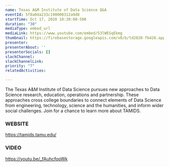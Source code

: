 ```yaml
---
name: Texas A&M Institute of Data Science Q&A
eventId: 5f8a0da233c190000312a9d8
startTime: Oct 17, 2020 10:30:00-500
duration: "30"
mediaType: embed_url
mediaLink: https://www.youtube.com/embed/53lWESqEkmg
thumbnail: https://firebasestorage.googleapis.com/v0/b/td2020-fb428.appspot.com/o/Frame%204.png?alt=media&token=0bf47564-22a1-44ca-9878-fe9a2796c0b9
presenter: 
presenterAbout: ''
presenterSocials: []
slackChannel: 
slackChannelLink: 
priority: "7"
relatedActivities: 

---
```

The Texas A&M Institute of Data Science pursues new approaches to Data Science research, education, operations and partnership. These approaches cross college boundaries to connect elements of Data Science from engineering, technology, science and the humanities, and inform wider social challenges. Join for a chance to learn more about TAMIDS.

### WEBSITE

https://tamids.tamu.edu/

### VIDEO

https://youtu.be/_fAuhcfopWk